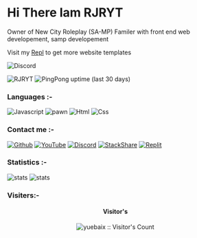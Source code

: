 <h1>Hi There Iam RJRYT </h1>

<p>Owner of New City Roleplay (SA-MP) Familer with front end web developement, samp developement</p>

<p>Visit my <a href='https://replit.com/@somaliyo'>Repl</a> to get more website templates</p>


![Discord](https://img.shields.io/discord/772386831433859112?color=%2355f8&label=NCRP%20&logo=r&logoColor=%23f52277&style=plastic)


![RJRYT](https://img.shields.io/badge/RJRYT%20-Owner%20of%20New%20City%20Roleplay%20-green)
![PingPong uptime (last 30 days)](https://img.shields.io/pingpong/uptime/sp_2e80bc00b6054faeb2b87e2464be337e?color=%23ff66ff&label=Updates%20&logo=r&logoColor=%23ff3366&style=plastic)


<h3>Languages :-</h3>

![Javascript](https://img.shields.io/badge/Javascript%20-75.00%25-yellow)
![pawn](https://img.shields.io/badge/Pawn-95.00%25-orange)
![Html](https://img.shields.io/badge/HTML-95.05%25-brightgreen)
![Css](https://img.shields.io/badge/CSS-65.00%25-blue)

<h3>Contact me :-</h3>

<a href='https://github.com/RJRYT' target="_blank"><img alt='Github' src='https://img.shields.io/badge/RJRYT-100000?style=social&logo=Github&logoColor=010818&labelColor=black&color=black'/></a>
<a href='https://m.youtube.com/channel/UCHbfnbCUy3eKoIDmln6jnnw' target="_blank"><img alt='YouTube' src='https://img.shields.io/badge/RJRYT-100000?style=social&logo=YouTube&logoColor=ED1F14&labelColor=C2D3D0&color=13CAE7'/></a>
<a href='https://discord.com/channels/@me/840554324160544789' target="_blank"><img alt='Discord' src='https://img.shields.io/badge/RJRYT-100000?style=social&logo=Discord&logoColor=1A54D3&labelColor=black&color=black'/></a>
<a href='https://rjryt.tech/' target="_blank"><img alt='StackShare' src='https://img.shields.io/badge/RJRYT_OFFICIAL -100000?style=social&logo=StackShare&logoColor=3F9AD3&labelColor=7F3C3C&color=623D3D'/></a>
<a href='https://replit.com/@somaliyo' target="_blank"><img alt='Replit' src='https://img.shields.io/badge/Somaliyo-100000?style=social&logo=Replit&logoColor=320B0B&labelColor=black&color=black'/></a>

<h3>Statistics :-</h3>

![stats](https://github-readme-stats.vercel.app/api/top-langs/?username=RJRYT&theme=blue-green)
![stats](https://github-readme-stats.vercel.app/api?username=RJRYT&theme=blue-green)

<h3>Visiters:-</h3>

<h4 align="center">Visitor's</h4>
<p align="center"><img src="https://profile-counter.glitch.me/{cruz-gaming}/count.svg" alt="yuebaix :: Visitor's Count" /></p>
<br/>
